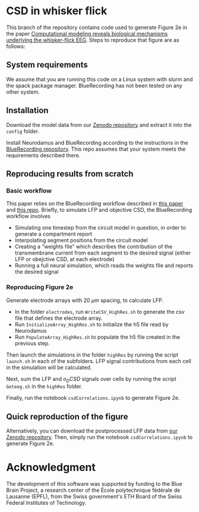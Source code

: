 # CSD in whisker flick

This branch of the repository contains code used to generate Figure 2e in the paper [Computational modeling reveals biological mechanisms underlying the whisker-flick EEG](https://www.biorxiv.org/content/10.1101/2024.12.13.628364v1.full). Steps to reproduce that figure are as follows:

## System requirements

We assume that you are running this code on a Linux system with slurm and the spack package manager. BlueRecording has not been tested on any other system. 

## Installation
Download the model data from our [Zenodo repository](https://zenodo.org/records/11113043) and extract it into the `config` folder.

Install Neurodamus and BlueRecording according to the instructions in the [BlueRecording repository](github.com/BlueBrain/BlueRecording). This repo assumes that your system meets the requirements described there.

## Reproducing results from scratch

### Basic workflow
This paper relies on the BlueRecording workflow described in [this paper](https://www.biorxiv.org/content/10.1101/2024.05.14.591849v1) and [this repo]((github.com/BlueBrain/BlueRecording)). Briefly, to simulate LFP and objective CSD, the BlueRecording workflow involves
- Simulating one timestep from the circuit model in question, in order to generate a compartment report
- Interpolating segment positions from the circuit model
- Creating a "weights file" which describes the contribution of the transmembrane current from each segment to the desired signal (either LFP or obejctive CSD, at each electrode)
- Running a full neural simulation, which reads the weights file and reports the desired signal

### Reproducing Figure 2e
Generate electrode arrays with 20 $\mu m$ spacing, to calculate LFP.
- In the folder `electrodes`, run `WriteCSV_HighRes.sh` to generate the csv file that defines the electrode array.
- Run `InitializeArray_HighRes.sh` to initialize the h5 file read by Neurodamus
- Run `PopulateArray_HighRes.sh` to populate the h5 file created in the previous step.

Then launch the simulations in the folder `highRes` by running the script `launch.sh` in each of the subfolders. LFP signal contributions from each cell in the simulation will be calculated.

Next, sum the LFP and $o_DCSD$ signals over cells by running the script `Geteeg.sh` in the `highRes` folder.

Finally, run the notebook `csdCorrelations.ipynb` to generate Figure 2e.

## Quick reproduction of the figure

Alternatively, you can download the postprocessed LFP data from [our Zenodo repository](https://zenodo.org/records/14998743). Then, simply run the notebook `csdCorrelations.ipynb` to generate Figure 2e.

# Acknowledgment
The development of this software was supported by funding to the Blue Brain Project, a research center of the École polytechnique fédérale de Lausanne (EPFL), from the Swiss government's ETH Board of the Swiss Federal Institutes of Technology.
